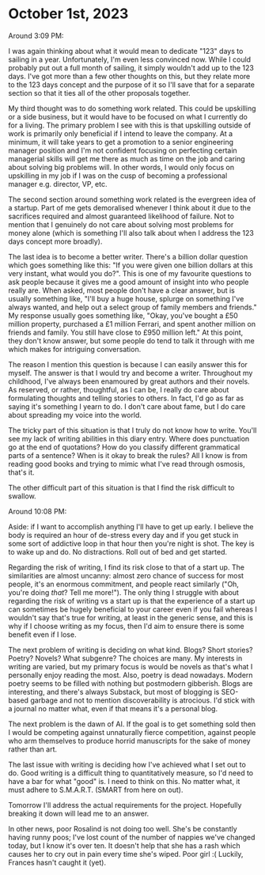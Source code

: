 # October 1st, 2023

Around 3:09 PM:

I was again thinking about what it would mean to dedicate "123" days to sailing in a year. Unfortunately, I'm even less convinced now. While I could probably put out a full month of sailing, it simply wouldn't add up to the 123 days. I've got more than a few other thoughts on this, but they relate more to the 123 days concept and the purpose of it so I'll save that for a separate section so that it ties all of the other proposals together.

My third thought was to do something work related. This could be upskilling or a side business, but it would have to be focused on what I currently do for a living. The primary problem I see with this is that upskilling outside of work is primarily only beneficial if I intend to leave the company. At a minimum, it will take years to get a promotion to a senior engineering manager position and I'm not confident focusing on perfecting certain managerial skills will get me there as much as time on the job and caring about solving big problems will. In other words, I would only focus on upskilling in my job if I was on the cusp of becoming a professional manager e.g. director, VP, etc.

The second section around something work related is the evergreen idea of a startup. Part of me gets demoralised whenever I think about it due to the sacrifices required and almost guaranteed likelihood of failure. Not to mention that I genuinely do not care about solving most problems for money alone (which is something I'll also talk about when I address the 123 days concept more broadly).

The last idea is to become a better writer. There's a billion dollar question which goes something like this: "If you were given one billion dollars at this very instant, what would you do?". This is one of my favourite questions to ask people because it gives me a good amount of insight into who people really are. When asked, most people don't have a clear answer, but is usually something like, "I'll buy a huge house, splurge on something I've always wanted, and help out a select group of family members and friends." My response usually goes something like, "Okay, you've bought a £50 million property, purchased a £1 million Ferrari, and spent another million on friends and family. You still have close to £950 million left." At this point, they don't know answer, but some people do tend to talk it through with me which makes for intriguing conversation.

The reason I mention this question is because I can easily answer this for myself. The answer is that I would try and become a writer. Throughout my childhood, I've always been enamoured by great authors and their novels. As reserved, or rather, thoughtful, as I can be, I really do care about formulating thoughts and telling stories to others. In fact, I'd go as far as saying it's something I yearn to do. I don't care about fame, but I do care about spreading my voice into the world. 

The tricky part of this situation is that I truly do not know how to write. You'll see my lack of writing abilities in this diary entry. Where does punctuation go at the end of quotations? How do you classify different grammatical parts of a sentence? When is it okay to break the rules? All I know is from reading good books and trying to mimic what I've read through osmosis, that's it.

The other difficult part of this situation is that I find the risk difficult to swallow.

Around 10:08 PM:  

Aside: if I want to accomplish anything I'll have to get up early. I believe the body is required an hour of de-stress every day and if you get stuck in some sort of addictive loop in that hour then you're night is shot. The key is to wake up and do. No distractions. Roll out of bed and get started.

Regarding the risk of writing, I find its risk close to that of a start up. The similarities are almost uncanny: almost zero chance of success for most people, it's an enormous commitment, and people react similarly ("Oh, you're doing _that_? Tell me more!"). The only thing I struggle with about regarding the risk of writing vs a start up is that the experience of a start up can sometimes be hugely beneficial to your career even if you fail whereas I wouldn't say that's true for writing, at least in the generic sense, and this is why if I choose writing as my focus, then I'd aim to ensure there is some benefit even if I lose.

The next problem of writing is deciding on what kind. Blogs? Short stories? Poetry? Novels? What subgenre? The choices are many. My interests in writing are varied, but my primary focus is would be novels as that's what I personally enjoy reading the most. Also, poetry is dead nowadays. Modern poetry seems to be filled with nothing but postmodern gibberish. Blogs are interesting, and there's always Substack, but most of blogging is SEO-based garbage and not to mention discoverability is atrocious. I'd stick with a journal no matter what, even if that means it's a personal blog.

The next problem is the dawn of AI. If the goal is to get something sold then I would be competing against unnaturally fierce competition, against people who arm themselves to produce horrid manuscripts for the sake of money rather than art.

The last issue with writing is deciding how I've achieved what I set out to do. Good writing is a difficult thing to quantitatively measure, so I'd need to have a bar for what "good" is. I need to think on this. No matter what, it must adhere to S.M.A.R.T. (SMART from here on out).

Tomorrow I'll address the actual requirements for the project. Hopefully breaking it down will lead me to an answer.

In other news, poor Rosalind is not doing too well. She's be constantly having runny poos; I've lost count of the number of nappies we've changed today, but I know it's over ten. It doesn't help that she has a rash which causes her to cry out in pain every time she's wiped. Poor girl :( Luckily, Frances hasn't caught it (yet).